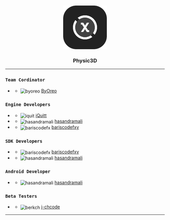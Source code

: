 <p align="center">
    <img width="138" src="https://github.com/byoreo/icons/blob/main/physic3d-new.png" alt="physic3d">
<h3 align="center">
     Physic3D
</h3>
</p>

----
### ` Team Cordinator `
* * <img src="https://avatars.githubusercontent.com/u/96012695?s=400&u=40296404ec95ddd3b39b2b5a5ddbc884e768855c&v=4" height="20" width="22" alt="byoreo" align="center"/> [ByOreo](https://github.com/byoreo)

### ` Engine Developers `
* * <img src="https://avatars.githubusercontent.com/u/68024106?v=4" height="20" width="22" alt="iquit" align="center"/> [iQuitt](https://github.com/iQuitt)
* * <img src="https://avatars.githubusercontent.com/u/93338836?v=4" height="20" width="22" alt="hasandramali" align="center"/> [hasandramali](https://github.com/hasandramali)
* * <img src="https://avatars.githubusercontent.com/u/85716242?v=4" height="20" width="22" alt="bariscodefx" align="center"/> [bariscodefxy](https://github.com/bariscodefxy)

### ` SDK Developers `
* * <img src="https://avatars.githubusercontent.com/u/85716242?v=4" height="20" width="22" alt="bariscodefx" align="center"/> [bariscodefxy](https://github.com/bariscodefxy)
* * <img src="https://avatars.githubusercontent.com/u/93338836?v=4" height="20" width="22" alt="hasandramali" align="center"/> [hasandramali](https://github.com/hasandramali)

### ` Android Developer `
* * <img src="https://avatars.githubusercontent.com/u/93338836?v=4" height="20" width="22" alt="hasandramali" align="center"/> [hasandramali](https://github.com/hasandramali)

### ` Beta Testers `
* * <img src="https://avatars.githubusercontent.com/u/180520448?v=4" height="20" width="22" alt="berkch" align="center"/> [j-chcode](https://github.com/j-chcode)

----
